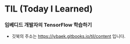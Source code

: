 # TIL (Today I Learned)
### 임베디드 개발자의 TensorFlow 학습하기

  * 깃북의 주소는 https://jybaek.gitbooks.io/til/content 입니다.
